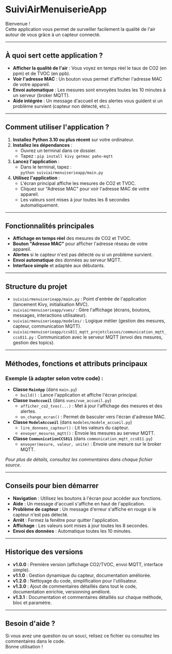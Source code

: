 # SuiviAirMenuiserieApp

Bienvenue !  
Cette application vous permet de surveiller facilement la qualité de l'air autour de vous grâce à un capteur connecté.

---

## À quoi sert cette application ?

- **Afficher la qualité de l'air** : Vous voyez en temps réel le taux de CO2 (en ppm) et de TVOC (en ppb).
- **Voir l'adresse MAC** : Un bouton vous permet d'afficher l'adresse MAC de votre appareil.
- **Envoi automatique** : Les mesures sont envoyées toutes les 10 minutes à un serveur (broker MQTT).
- **Aide intégrée** : Un message d'accueil et des alertes vous guident si un problème survient (capteur non détecté, etc.).

---

## Comment utiliser l'application ?

1. **Installez Python 3.10 ou plus récent** sur votre ordinateur.
2. **Installez les dépendances** :
   - Ouvrez un terminal dans ce dossier.
   - Tapez : `pip install kivy getmac paho-mqtt`
3. **Lancez l'application** :
   - Dans le terminal, tapez :  
     `python suiviairmenuiserieapp/main.py`
4. **Utilisez l'application** :
   - L'écran principal affiche les mesures de CO2 et TVOC.
   - Cliquez sur "Adresse MAC" pour voir l'adresse MAC de votre appareil.
   - Les valeurs sont mises à jour toutes les 8 secondes automatiquement.

---

## Fonctionnalités principales

- **Affichage en temps réel** des mesures de CO2 et TVOC.
- **Bouton "Adresse MAC"** pour afficher l'adresse réseau de votre appareil.
- **Alertes** si le capteur n'est pas détecté ou si un problème survient.
- **Envoi automatique** des données au serveur MQTT.
- **Interface simple** et adaptée aux débutants.

---

## Structure du projet

- `suiviairmenuiserieapp/main.py` : Point d'entrée de l'application (lancement Kivy, initialisation MVC).
- `suiviairmenuiserieapp/vues/` : Gère l'affichage (écrans, boutons, messages, interactions utilisateur).
- `suiviairmenuiserieapp/modeles/` : Logique métier (gestion des mesures, capteur, communication MQTT).
- `suiviairmenuiserieapp/ccs811_mqtt_projetclasses/communication_mqtt_ccs811.py` : Communication avec le serveur MQTT (envoi des mesures, gestion des topics).

---

## Méthodes, fonctions et attributs principaux

### Exemple (à adapter selon votre code) :

- **Classe `MainApp`** (dans `main.py`)
  - `build()` : Lance l'application et affiche l'écran principal.
- **Classe `VueAccueil`** (dans `vues/vue_accueil.py`)
  - `afficher_co2_tvoc(...)` : Met à jour l'affichage des mesures et des alertes.
  - `on_change_ecran()` : Permet de basculer vers l'écran d'adresse MAC.
- **Classe `ModeleAccueil`** (dans `modeles/modele_accueil.py`)
  - `lire_donnees_capteur()` : Lit les valeurs du capteur.
  - `envoyer_mesures_mqtt()` : Envoie les mesures au serveur MQTT.
- **Classe `CommunicationCCS811`** (dans `communication_mqtt_ccs811.py`)
  - `envoyer(mesure, valeur, unite)` : Envoie une mesure sur le broker MQTT.

*Pour plus de détails, consultez les commentaires dans chaque fichier source.*

---

## Conseils pour bien démarrer

- **Navigation** : Utilisez les boutons à l'écran pour accéder aux fonctions.
- **Aide** : Un message d'accueil s'affiche en haut de l'application.
- **Problème de capteur** : Un message d'erreur s'affiche en rouge si le capteur n'est pas détecté.
- **Arrêt** : Fermez la fenêtre pour quitter l'application.
- **Affichage** : Les valeurs sont mises à jour toutes les 8 secondes.
- **Envoi des données** : Automatique toutes les 10 minutes.

---

## Historique des versions

- **v1.0.0** : Première version (affichage CO2/TVOC, envoi MQTT, interface simple).
- **v1.1.0** : Gestion dynamique du capteur, documentation améliorée.
- **v1.2.0** : Nettoyage du code, simplification pour l'utilisateur.
- **v1.3.0** : Ajout de commentaires détaillés dans tout le code, documentation enrichie, versionning amélioré.
- **v1.3.1** : Documentation et commentaires détaillés sur chaque méthode, bloc et paramètre.

---

## Besoin d'aide ?

Si vous avez une question ou un souci, relisez ce fichier ou consultez les commentaires dans le code.  
Bonne utilisation !
